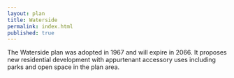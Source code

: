 ```yaml
---
layout: plan
title: Waterside
permalink: index.html
published: true
---
```


The Waterside plan was adopted in 1967 and will expire in 2066. It proposes new residential development with appurtenant accessory uses including parks and open space in the plan area.